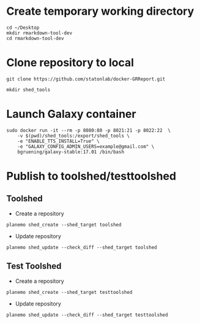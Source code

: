 # Create temporary working directory

``` 
cd ~/Desktop
mkdir rmarkdown-tool-dev
cd rmarkdown-tool-dev
```

# Clone repository to local

``` 
git clone https://github.com/statonlab/docker-GRReport.git

mkdir shed_tools
```

# Launch Galaxy container

``` 
sudo docker run -it --rm -p 8080:80 -p 8021:21 -p 8022:22  \
    -v $(pwd)/shed_tools:/export/shed_tools \
    -e "ENABLE_TTS_INSTALL=True" \
    -e "GALAXY_CONFIG_ADMIN_USERS=example@gmail.com" \
    bgruening/galaxy-stable:17.01 /bin/bash
```

# Publish to toolshed/testtoolshed

## Toolshed

* Create a repository

```
planemo shed_create --shed_target toolshed
```

* Update repository

```
planemo shed_update --check_diff --shed_target toolshed
```



## Test Toolshed

* Create a repository

```
planemo shed_create --shed_target testtoolshed
```

* Update repository

```
planemo shed_update --check_diff --shed_target testtoolshed
```
